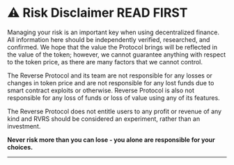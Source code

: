 # ⚠ Risk Disclaimer READ FIRST

Managing your risk is an important key when using decentralized finance. All information here should be independently verified, researched, and confirmed. We hope that the value the Protocol brings will be reflected in the value of the token; however, we cannot guarantee anything with respect to the token price, as there are many factors that we cannot control.&#x20;

The Reverse Protocol and its team are not responsible for any losses or changes in token price and are not responsible for any lost funds due to smart contract exploits or otherwise. Reverse Protocol is also not responsible for any loss of funds or loss of value using any of its features.&#x20;

The Reverse Protocol does not entitle users to any profit or revenue of any kind and RVRS should be considered an experiment, rather than an investment.&#x20;



**Never risk more than you can lose - you alone are responsible for your choices.**

****
